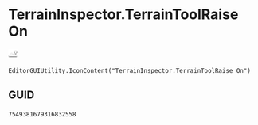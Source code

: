 # TerrainInspector.TerrainToolRaise On
![](/img/TerrainInspector.TerrainToolRaise%20On.png)

``` CSharp
EditorGUIUtility.IconContent("TerrainInspector.TerrainToolRaise On")
```
## GUID
```
7549381679316832558
```
